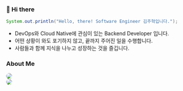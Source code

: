 ### 👋 Hi there 
```java
System.out.println("Hello, there! Software Engineer 김주혁입니다.");
```

- DevOps와 Cloud Native에 관심이 있는 Backend Developer 입니다.
- 어떤 상황이 와도 포기하지 않고, 끝까지 주어진 일을 수행합니다.
- 사람들과 함께 지식을 나누고 성장하는 것을 즐깁니다.



### **About Me**
<a href="https://www.notion.so/1b6f15337c4d803ab7c8cd280b50f8c2">
    <img src="https://img.shields.io/badge/Resume-000000?style=for-the-badge&logo=notion&logoColor=white" style="border-radius:10px">
</a>
</br>
<a href="https://lightningtech.tistory.com/">
    <img src="https://img.shields.io/badge/Blog-eb531f?style=for-the-badge&logo=tistory&logoColor=black" style="border-radius:10px">
</a>
